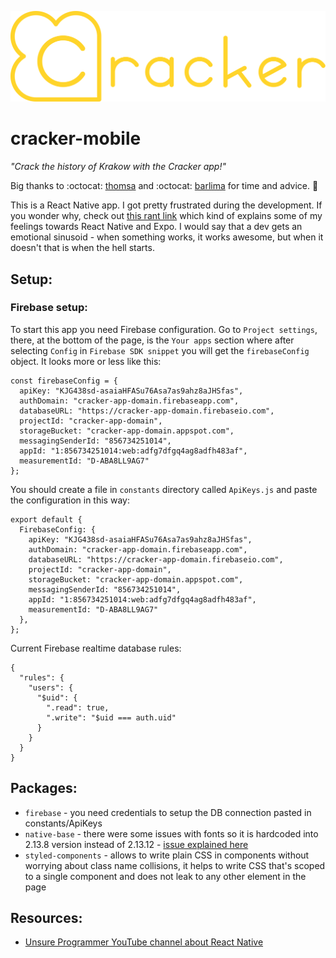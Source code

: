 ![Cracker app logo](/assets/images/logo.svg)

# cracker-mobile

_"Crack the history of Krakow with the Cracker app!"_

Big thanks to :octocat: [thomsa](https://github.com/thomsa) and :octocat: [barlima](https://github.com/barlima) for time and advice. :clap:

This is a React Native app. I got pretty frustrated during the development. If you wonder why, check out [this rant link](https://www.reddit.com/r/reactnative/comments/7syoxz/react_native_is_bad_rant/) which kind of explains some of my feelings towards React Native and Expo. I would say that a dev gets an emotional sinusoid - when something works, it works awesome, but when it doesn't that is when the hell starts.

## Setup:

### Firebase setup:

To start this app you need Firebase configuration. Go to `Project settings`, there, at the bottom of the page, is the `Your apps` section where after selecting `Config` in `Firebase SDK snippet` you will get the `firebaseConfig` object. It looks more or less like this:

```
const firebaseConfig = {
  apiKey: "KJG438sd-asaiaHFASu76Asa7as9ahz8aJHSfas",
  authDomain: "cracker-app-domain.firebaseapp.com",
  databaseURL: "https://cracker-app-domain.firebaseio.com",
  projectId: "cracker-app-domain",
  storageBucket: "cracker-app-domain.appspot.com",
  messagingSenderId: "856734251014",
  appId: "1:856734251014:web:adfg7dfgq4ag8adfh483af",
  measurementId: "D-ABA8LL9AG7"
};
```

You should create a file in `constants` directory called `ApiKeys.js` and paste the configuration in this way:

```
export default {
  FirebaseConfig: {
    apiKey: "KJG438sd-asaiaHFASu76Asa7as9ahz8aJHSfas",
    authDomain: "cracker-app-domain.firebaseapp.com",
    databaseURL: "https://cracker-app-domain.firebaseio.com",
    projectId: "cracker-app-domain",
    storageBucket: "cracker-app-domain.appspot.com",
    messagingSenderId: "856734251014",
    appId: "1:856734251014:web:adfg7dfgq4ag8adfh483af",
    measurementId: "D-ABA8LL9AG7"
  },
};
```

Current Firebase realtime database rules:

```
{
  "rules": {
    "users": {
      "$uid": {
        ".read": true,
        ".write": "$uid === auth.uid"
      }
    }
  }
}
```

## Packages:

- `firebase` - you need credentials to setup the DB connection pasted in constants/ApiKeys
- `native-base` - there were some issues with fonts so it is hardcoded into 2.13.8 version instead of 2.13.12 - [issue explained here](https://github.com/expo/vector-icons/issues/119)
- `styled-components` - allows to write plain CSS in components without worrying about class name collisions, it helps to write CSS that's scoped to a single component and does not leak to any other element in the page

## Resources:

- [Unsure Programmer YouTube channel about React Native](https://www.youtube.com/channel/UCiNWv52iO_OAdZ12kslG4Cg/videos)
